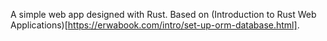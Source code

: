 A simple web app designed with Rust. Based on (Introduction to Rust Web Applications)[https://erwabook.com/intro/set-up-orm-database.html].
